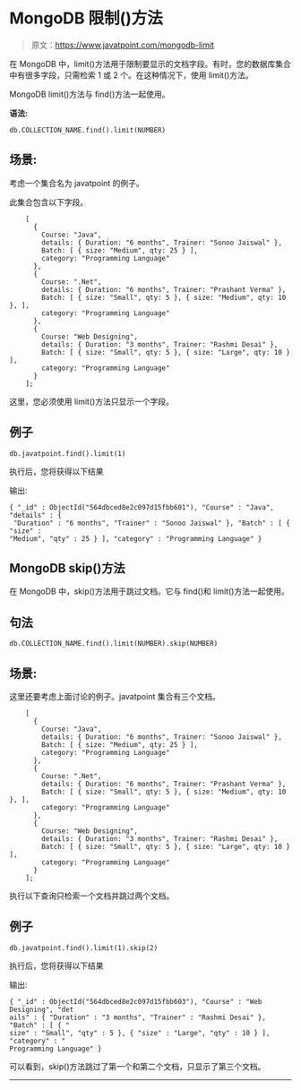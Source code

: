 # MongoDB 限制()方法

> 原文：<https://www.javatpoint.com/mongodb-limit>

在 MongoDB 中，limit()方法用于限制要显示的文档字段。有时，您的数据库集合中有很多字段，只需检索 1 或 2 个。在这种情况下，使用 limit()方法。

MongoDB limit()方法与 find()方法一起使用。

**语法:**

```
db.COLLECTION_NAME.find().limit(NUMBER) 

```

## 场景:

考虑一个集合名为 javatpoint 的例子。

此集合包含以下字段。

```
    [
      {
        Course: "Java",
        details: { Duration: "6 months", Trainer: "Sonoo Jaiswal" },
        Batch: [ { size: "Medium", qty: 25 } ],
        category: "Programming Language"
      },
      {
        Course: ".Net",
        details: { Duration: "6 months", Trainer: "Prashant Verma" },
        Batch: [ { size: "Small", qty: 5 }, { size: "Medium", qty: 10 }, ],
        category: "Programming Language"
      },
      {
        Course: "Web Designing",
        details: { Duration: "3 months", Trainer: "Rashmi Desai" },
        Batch: [ { size: "Small", qty: 5 }, { size: "Large", qty: 10 } ],
        category: "Programming Language"
      }
    ];

```

这里，您必须使用 limit()方法只显示一个字段。

## 例子

```
db.javatpoint.find().limit(1) 

```

执行后，您将获得以下结果

输出:

```
{ "_id" : ObjectId("564dbced8e2c097d15fbb601"), "Course" : "Java", "details" : {
 "Duration" : "6 months", "Trainer" : "Sonoo Jaiswal" }, "Batch" : [ { "size" :
"Medium", "qty" : 25 } ], "category" : "Programming Language" } 

```

## MongoDB skip()方法

在 MongoDB 中，skip()方法用于跳过文档。它与 find()和 limit()方法一起使用。

## 句法

```
db.COLLECTION_NAME.find().limit(NUMBER).skip(NUMBER) 

```

## 场景:

这里还要考虑上面讨论的例子。javatpoint 集合有三个文档。

```
    [
      {
        Course: "Java",
        details: { Duration: "6 months", Trainer: "Sonoo Jaiswal" },
        Batch: [ { size: "Medium", qty: 25 } ],
        category: "Programming Language"
      },
      {
        Course: ".Net",
        details: { Duration: "6 months", Trainer: "Prashant Verma" },
        Batch: [ { size: "Small", qty: 5 }, { size: "Medium", qty: 10 }, ],
        category: "Programming Language"
      },
      {
        Course: "Web Designing",
        details: { Duration: "3 months", Trainer: "Rashmi Desai" },
        Batch: [ { size: "Small", qty: 5 }, { size: "Large", qty: 10 } ],
        category: "Programming Language"
      }
    ];

```

执行以下查询只检索一个文档并跳过两个文档。

## 例子

```
db.javatpoint.find().limit(1).skip(2)

```

执行后，您将获得以下结果

输出:

```
{ "_id" : ObjectId("564dbced8e2c097d15fbb603"), "Course" : "Web Designing", "det
ails" : { "Duration" : "3 months", "Trainer" : "Rashmi Desai" }, "Batch" : [ { "
size" : "Small", "qty" : 5 }, { "size" : "Large", "qty" : 10 } ], "category" : "
Programming Language" }

```

可以看到，skip()方法跳过了第一个和第二个文档，只显示了第三个文档。

* * *
